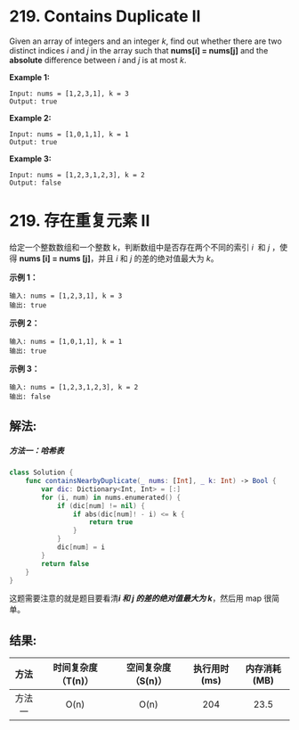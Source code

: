 
# 219. Contains Duplicate II
Given an array of integers and an integer *k*, find out whether there are two distinct indices *i* and *j* in the array such that **nums[i] = nums[j]** and the **absolute** difference between *i* and *j* is at most *k*.

**Example 1:**
```
Input: nums = [1,2,3,1], k = 3
Output: true
```

**Example 2:**
```
Input: nums = [1,0,1,1], k = 1
Output: true
```

**Example 3:**
```
Input: nums = [1,2,3,1,2,3], k = 2
Output: false
```

# 219. 存在重复元素 II
给定一个整数数组和一个整数 k，判断数组中是否存在两个不同的索引 *i*  和 *j* ，使得 **nums [i] = nums [j]**，并且 *i* 和 *j* 的差的绝对值最大为 *k*。

**示例 1：**
```
输入: nums = [1,2,3,1], k = 3
输出: true
```

**示例 2：**
```
输入: nums = [1,0,1,1], k = 1
输出: true
```

**示例 3：**
```
输入: nums = [1,2,3,1,2,3], k = 2
输出: false
```

## 解法:
##### 方法一：哈希表
```swift
class Solution {
    func containsNearbyDuplicate(_ nums: [Int], _ k: Int) -> Bool {
        var dic: Dictionary<Int, Int> = [:]
        for (i, num) in nums.enumerated() {
            if (dic[num] != nil) {
                if abs(dic[num]! - i) <= k {
                    return true
                }
            }
            dic[num] = i
        }
        return false
    }
}
```
这题需要注意的就是题目要看清***i 和 j 的差的绝对值最大为 k***，然后用 map 很简单。

## 结果:
| 方法 | 时间复杂度（T(n)） | 空间复杂度（S(n)） | 执行用时(ms) | 内存消耗(MB) |
|:-------:|:-------:|:-------:|:-------:|:-------:|
| 方法一 |   O(n)  | O(n) |  204  | 23.5 |

